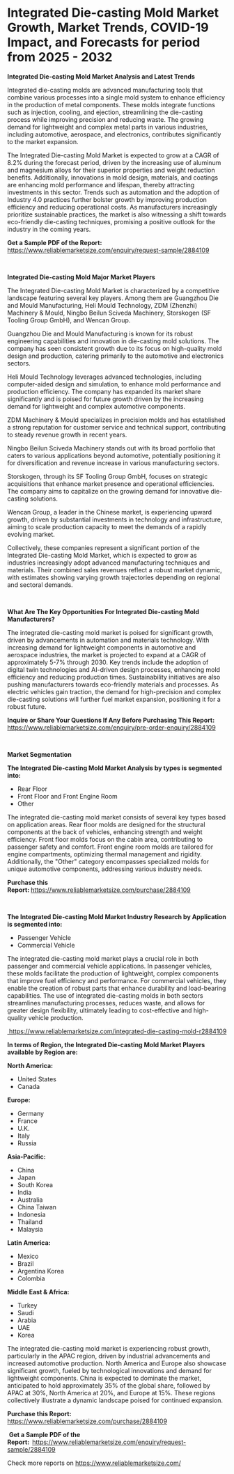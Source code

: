 <p><h1>Integrated Die-casting Mold Market Growth, Market Trends, COVID-19 Impact, and Forecasts for period from 2025 - 2032</h1></p><p><strong>Integrated Die-casting Mold Market Analysis and Latest Trends</strong></p>
<p><p>Integrated die-casting molds are advanced manufacturing tools that combine various processes into a single mold system to enhance efficiency in the production of metal components. These molds integrate functions such as injection, cooling, and ejection, streamlining the die-casting process while improving precision and reducing waste. The growing demand for lightweight and complex metal parts in various industries, including automotive, aerospace, and electronics, contributes significantly to the market expansion.</p><p>The Integrated Die-casting Mold Market is expected to grow at a CAGR of 8.2% during the forecast period, driven by the increasing use of aluminum and magnesium alloys for their superior properties and weight reduction benefits. Additionally, innovations in mold design, materials, and coatings are enhancing mold performance and lifespan, thereby attracting investments in this sector. Trends such as automation and the adoption of Industry 4.0 practices further bolster growth by improving production efficiency and reducing operational costs. As manufacturers increasingly prioritize sustainable practices, the market is also witnessing a shift towards eco-friendly die-casting techniques, promising a positive outlook for the industry in the coming years.</p></p>
<p><strong>Get a Sample PDF of the Report:&nbsp;</strong> <a href="https://www.reliablemarketsize.com/enquiry/request-sample/2884109?utm_campaign=2307&utm_medium=2&utm_source=Github&utm_content=ia&utm_term=13032025&utm_id=integrated-die-casting-mold">https://www.reliablemarketsize.com/enquiry/request-sample/2884109</a></p>
<p>&nbsp;</p>
<p><strong>Integrated Die-casting Mold Major Market Players</strong></p>
<p><p>The Integrated Die-casting Mold Market is characterized by a competitive landscape featuring several key players. Among them are Guangzhou Die and Mould Manufacturing, Heli Mould Technology, ZDM (Zhenzhi) Machinery & Mould, Ningbo Beilun Sciveda Machinery, Storskogen (SF Tooling Group GmbH), and Wencan Group. </p><p>Guangzhou Die and Mould Manufacturing is known for its robust engineering capabilities and innovation in die-casting mold solutions. The company has seen consistent growth due to its focus on high-quality mold design and production, catering primarily to the automotive and electronics sectors.</p><p>Heli Mould Technology leverages advanced technologies, including computer-aided design and simulation, to enhance mold performance and production efficiency. The company has expanded its market share significantly and is poised for future growth driven by the increasing demand for lightweight and complex automotive components.</p><p>ZDM Machinery & Mould specializes in precision molds and has established a strong reputation for customer service and technical support, contributing to steady revenue growth in recent years. </p><p>Ningbo Beilun Sciveda Machinery stands out with its broad portfolio that caters to various applications beyond automotive, potentially positioning it for diversification and revenue increase in various manufacturing sectors.</p><p>Storskogen, through its SF Tooling Group GmbH, focuses on strategic acquisitions that enhance market presence and operational efficiencies. The company aims to capitalize on the growing demand for innovative die-casting solutions.</p><p>Wencan Group, a leader in the Chinese market, is experiencing upward growth, driven by substantial investments in technology and infrastructure, aiming to scale production capacity to meet the demands of a rapidly evolving market.</p><p>Collectively, these companies represent a significant portion of the Integrated Die-casting Mold Market, which is expected to grow as industries increasingly adopt advanced manufacturing techniques and materials. Their combined sales revenues reflect a robust market dynamic, with estimates showing varying growth trajectories depending on regional and sectoral demands.</p></p>
<p>&nbsp;</p>
<p><strong>What Are The Key Opportunities For Integrated Die-casting Mold Manufacturers?</strong></p>
<p><p>The integrated die-casting mold market is poised for significant growth, driven by advancements in automation and materials technology. With increasing demand for lightweight components in automotive and aerospace industries, the market is projected to expand at a CAGR of approximately 5-7% through 2030. Key trends include the adoption of digital twin technologies and AI-driven design processes, enhancing mold efficiency and reducing production times. Sustainability initiatives are also pushing manufacturers towards eco-friendly materials and processes. As electric vehicles gain traction, the demand for high-precision and complex die-casting solutions will further fuel market expansion, positioning it for a robust future.</p></p>
<p><strong>Inquire or Share Your Questions If Any Before Purchasing This Report:</strong> <a href="https://www.reliablemarketsize.com/enquiry/pre-order-enquiry/2884109?utm_campaign=2307&utm_medium=2&utm_source=Github&utm_content=ia&utm_term=13032025&utm_id=integrated-die-casting-mold">https://www.reliablemarketsize.com/enquiry/pre-order-enquiry/2884109</a></p>
<p>&nbsp;</p>
<p><strong>Market Segmentation</strong></p>
<p><strong>The Integrated Die-casting Mold Market Analysis by types is segmented into:</strong></p>
<p><ul><li>Rear Floor</li><li>Front Floor and Front Engine Room</li><li>Other</li></ul></p>
<p><p>The integrated die-casting mold market consists of several key types based on application areas. Rear floor molds are designed for the structural components at the back of vehicles, enhancing strength and weight efficiency. Front floor molds focus on the cabin area, contributing to passenger safety and comfort. Front engine room molds are tailored for engine compartments, optimizing thermal management and rigidity. Additionally, the "Other" category encompasses specialized molds for unique automotive components, addressing various industry needs.</p></p>
<p><strong>Purchase this Report:&nbsp;</strong><a href="https://www.reliablemarketsize.com/purchase/2884109?utm_campaign=2307&utm_medium=2&utm_source=Github&utm_content=ia&utm_term=13032025&utm_id=integrated-die-casting-mold">https://www.reliablemarketsize.com/purchase/2884109</a></p>
<p>&nbsp;</p>
<p><strong>The Integrated Die-casting Mold Market Industry Research by Application is segmented into:</strong></p>
<p><ul><li>Passenger Vehicle</li><li>Commercial Vehicle</li></ul></p>
<p><p>The integrated die-casting mold market plays a crucial role in both passenger and commercial vehicle applications. In passenger vehicles, these molds facilitate the production of lightweight, complex components that improve fuel efficiency and performance. For commercial vehicles, they enable the creation of robust parts that enhance durability and load-bearing capabilities. The use of integrated die-casting molds in both sectors streamlines manufacturing processes, reduces waste, and allows for greater design flexibility, ultimately leading to cost-effective and high-quality vehicle production.</p></p>
<p><a href="https://www.reliablemarketsize.com/integrated-die-casting-mold-r2884109?utm_campaign=2307&utm_medium=2&utm_source=Github&utm_content=ia&utm_term=13032025&utm_id=integrated-die-casting-mold">&nbsp;https://www.reliablemarketsize.com/integrated-die-casting-mold-r2884109</a></p>
<p><strong>In terms of Region, the Integrated Die-casting Mold Market Players available by Region are:</strong></p>
<p>
    <p> <strong> North America: </strong>
        <ul>
            <li>United States</li>
            <li>Canada</li>
        </ul>
        </p> 
    <p> <strong> Europe: </strong>
        <ul>
            <li>Germany</li>
            <li>France</li>
            <li>U.K.</li>
            <li>Italy</li>
            <li>Russia</li>
        </ul>
        </p> 
    <p> <strong> Asia-Pacific: </strong>
        <ul>
            <li>China</li>
            <li>Japan</li>
            <li>South Korea</li>
            <li>India</li>
            <li>Australia</li>
            <li>China Taiwan</li>
            <li>Indonesia</li>
            <li>Thailand</li>
            <li>Malaysia</li>
        </ul>
        </p> 
    <p> <strong> Latin America: </strong>
        <ul>
            <li>Mexico</li>
            <li>Brazil</li>
            <li>Argentina Korea</li>
            <li>Colombia</li>
        </ul>
        </p> 
    <p> <strong> Middle East & Africa: </strong>
        <ul>
            <li>Turkey</li>
            <li>Saudi</li>
            <li>Arabia</li>
            <li>UAE</li>
            <li>Korea</li>
        </ul>
    </p>
    </p>
<p><p>The integrated die-casting mold market is experiencing robust growth, particularly in the APAC region, driven by industrial advancements and increased automotive production. North America and Europe also showcase significant growth, fueled by technological innovations and demand for lightweight components. China is expected to dominate the market, anticipated to hold approximately 35% of the global share, followed by APAC at 30%, North America at 20%, and Europe at 15%. These regions collectively illustrate a dynamic landscape poised for continued expansion.</p></p>
<p><strong>Purchase this Report: </strong><a href="https://www.reliablemarketsize.com/purchase/2884109?utm_campaign=2307&utm_medium=2&utm_source=Github&utm_content=ia&utm_term=13032025&utm_id=integrated-die-casting-mold">https://www.reliablemarketsize.com/purchase/2884109</a></p>
<p>&nbsp;<strong>Get a Sample PDF of the Report:&nbsp;&nbsp;</strong><a href="https://www.reliablemarketsize.com/enquiry/request-sample/2884109?utm_campaign=2307&utm_medium=2&utm_source=Github&utm_content=ia&utm_term=13032025&utm_id=integrated-die-casting-mold">https://www.reliablemarketsize.com/enquiry/request-sample/2884109</a></p>
<p><strong></strong></p>
<p>Check more reports on <a href="https://www.reliablemarketsize.com/?utm_campaign=2307&utm_medium=2&utm_source=Github&utm_content=ia&utm_term=13032025&utm_id=integrated-die-casting-mold">https://www.reliablemarketsize.com/</a></p>